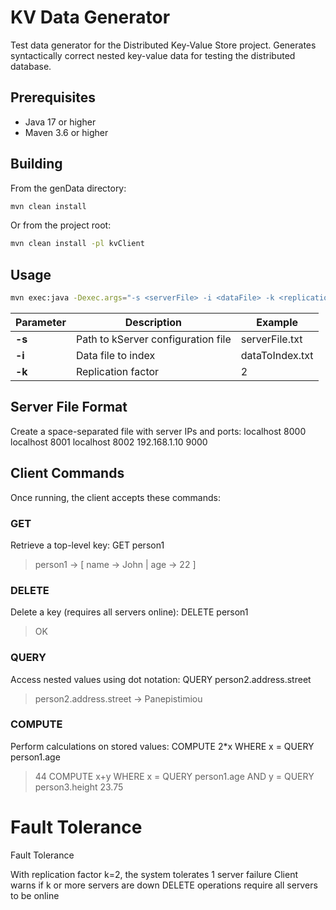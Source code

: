 # KV Data Generator

Test data generator for the Distributed Key-Value Store project. Generates syntactically correct nested key-value data for testing the distributed database.

## Prerequisites

- Java 17 or higher
- Maven 3.6 or higher

## Building

From the genData directory:
```bash
mvn clean install
```
Or from the project root:
```bash
mvn clean install -pl kvClient
```

## Usage
```bash
mvn exec:java -Dexec.args="-s <serverFile> -i <dataFile> -k <replication>"
```
| Parameter | Description                        | Example         | 
|-----------|------------------------------------|-----------------|
| **-s**    | Path to kServer configuration file | serverFile.txt  | 
| **-i**    | Data file to index                 | dataToIndex.txt | 
| **-k**    | Replication factor                 | 2               | 



## Server File Format 
Create a space-separated file with server IPs and ports:
localhost 8000
localhost 8001
localhost 8002
192.168.1.10 9000

## Client Commands
Once running, the client accepts these commands:
### GET
Retrieve a top-level key:
GET person1
> person1 -> [ name -> John | age -> 22 ]
### DELETE
Delete a key (requires all servers online):
DELETE person1
> OK
### QUERY
Access nested values using dot notation:
QUERY person2.address.street
> person2.address.street -> Panepistimiou
### COMPUTE
Perform calculations on stored values:
COMPUTE 2*x WHERE x = QUERY person1.age
> 44
COMPUTE x+y WHERE x = QUERY person1.age AND y = QUERY person3.height
> 23.75

# Fault Tolerance
Fault Tolerance

With replication factor k=2, the system tolerates 1 server failure
Client warns if k or more servers are down
DELETE operations require all servers to be online